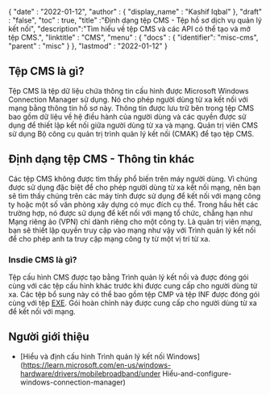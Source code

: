 {
  "date" : "2022-01-12",
  "author" : {
    "display_name" : "Kashif Iqbal"
},
  "draft" : "false",
  "toc" : true,
  "title" :"Định dạng tệp CMS - Tệp hồ sơ dịch vụ quản lý kết nối",
  "description":"Tìm hiểu về tệp CMS và các API có thể tạo và mở tệp CMS.",
  "linktitle" : "CMS",
  "menu" : {
    "docs" : {
      "identifier": "misc-cms",
      "parent" : "misc"
}
},
  "lastmod" : "2022-01-12"
}

## Tệp CMS là gì?

Tệp CMS là tệp dữ liệu chứa thông tin cấu hình được Microsoft Windows Connection Manager sử dụng. Nó cho phép người dùng từ xa kết nối với mạng bằng thông tin hồ sơ này. Thông tin được lưu trữ bên trong tệp CMS bao gồm dữ liệu về hệ điều hành của người dùng và các quyền được sử dụng để thiết lập kết nối giữa người dùng từ xa và mạng. Quản trị viên CMS sử dụng Bộ công cụ quản trị trình quản lý kết nối (CMAK) để tạo tệp CMS.

## Định dạng tệp CMS - Thông tin khác

Các tệp CMS không được tìm thấy phổ biến trên máy người dùng. Vì chúng được sử dụng đặc biệt để cho phép người dùng từ xa kết nối mạng, nên bạn sẽ tìm thấy chúng trên các máy tính được sử dụng để kết nối với mạng công ty hoặc một số văn phòng xây dựng có mục đích cụ thể. Trong hầu hết các trường hợp, nó được sử dụng để kết nối với mạng tổ chức, chẳng hạn như Mạng riêng ảo (VPN) chỉ dành riêng cho một công ty. Là quản trị viên mạng, bạn sẽ thiết lập quyền truy cập vào mạng như vậy với Trình quản lý kết nối để cho phép anh ta truy cập mạng công ty từ một vị trí từ xa.

### Insdie CMS là gì?

Tệp cấu hình CMS được tạo bằng Trình quản lý kết nối và được đóng gói cùng với các tệp cấu hình khác trước khi được cung cấp cho người dùng từ xa. Các tệp bổ sung này có thể bao gồm tệp CMP và tệp INF được đóng gói cùng với tệp [EXE](/vi/executable/exe/). Gói hoàn chỉnh này được cung cấp cho người dùng từ xa để kết nối với mạng.

## Người giới thiệu

* [Hiểu và định cấu hình Trình quản lý kết nối Windows](https://learn.microsoft.com/en-us/windows-hardware/drivers/mobilebroadband/under Hiểu-and-configure-windows-connection-manager)

